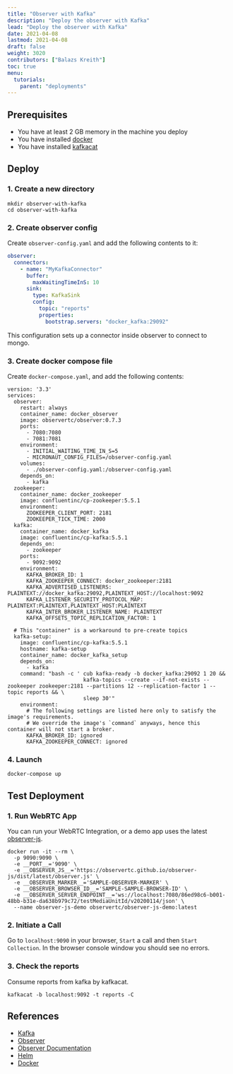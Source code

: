 ```yaml
---
title: "Observer with Kafka"
description: "Deploy the observer with Kafka"
lead: "Deploy the observer with Kafka"
date: 2021-04-08
lastmod: 2021-04-08
draft: false
weight: 3020
contributors: ["Balazs Kreith"]
toc: true
menu:
  tutorials:
    parent: "deployments"
---
```


## Prerequisites
 * You have at least 2 GB memory in the machine you deploy
 * You have installed [docker](https://docker.com)
 * You have installed [kafkacat](https://github.com/edenhill/kafkacat)

## Deploy

### 1. Create a new directory

```shell
mkdir observer-with-kafka
cd observer-with-kafka
```

### 2. Create observer config

Create `observer-config.yaml` and add the following contents to it:

```yaml
observer:
  connectors:
    - name: "MyKafkaConnector"
      buffer:
        maxWaitingTimeInS: 10
      sink:
        type: KafkaSink
        config:
          topic: "reports"
          properties:
            bootstrap.servers: "docker_kafka:29092"
```

This configuration sets up a connector inside observer to connect to mongo.

### 3. Create docker compose file

Create `docker-compose.yaml`, and add the following contents:

```shell
version: '3.3'
services:
  observer:
    restart: always
    container_name: docker_observer
    image: observertc/observer:0.7.3
    ports:
      - 7080:7080
      - 7081:7081
    environment:
      - INITIAL_WAITING_TIME_IN_S=5
      - MICRONAUT_CONFIG_FILES=/observer-config.yaml
    volumes:
      - ./observer-config.yaml:/observer-config.yaml
    depends_on:
      - kafka
  zookeeper:
    container_name: docker_zookeeper
    image: confluentinc/cp-zookeeper:5.5.1
    environment:
      ZOOKEEPER_CLIENT_PORT: 2181
      ZOOKEEPER_TICK_TIME: 2000
  kafka:
    container_name: docker_kafka
    image: confluentinc/cp-kafka:5.5.1
    depends_on:
      - zookeeper
    ports:
      - 9092:9092
    environment:
      KAFKA_BROKER_ID: 1
      KAFKA_ZOOKEEPER_CONNECT: docker_zookeeper:2181
      KAFKA_ADVERTISED_LISTENERS: PLAINTEXT://docker_kafka:29092,PLAINTEXT_HOST://localhost:9092
      KAFKA_LISTENER_SECURITY_PROTOCOL_MAP: PLAINTEXT:PLAINTEXT,PLAINTEXT_HOST:PLAINTEXT
      KAFKA_INTER_BROKER_LISTENER_NAME: PLAINTEXT
      KAFKA_OFFSETS_TOPIC_REPLICATION_FACTOR: 1

  # This "container" is a workaround to pre-create topics
  kafka-setup:
    image: confluentinc/cp-kafka:5.5.1
    hostname: kafka-setup
    container_name: docker_kafka_setup
    depends_on:
      - kafka
    command: "bash -c ' cub kafka-ready -b docker_kafka:29092 1 20 &&
                        kafka-topics --create --if-not-exists --zookeeper zookeeper:2181 --partitions 12 --replication-factor 1 --topic reports && \
                        sleep 30'"
    environment:
      # The following settings are listed here only to satisfy the image's requirements.
      # We override the image's `command` anyways, hence this container will not start a broker.
      KAFKA_BROKER_ID: ignored
      KAFKA_ZOOKEEPER_CONNECT: ignored

```
### 4. Launch

```shell
docker-compose up
```

## Test Deployment

### 1. Run WebRTC App

You can run your WebRTC Integration, or a demo app uses the latest [observer-js](https://github.com/ObserveRTC/observer-js).

```shell
docker run -it --rm \
  -p 9090:9090 \
  -e __PORT__='9090' \
  -e __OBSERVER_JS__='https://observertc.github.io/observer-js/dist/latest/observer.js' \
  -e __OBSERVER_MARKER__='SAMPLE-OBSERVER-MARKER' \
  -e __OBSERVER_BROWSER_ID__='SAMPLE-SAMPLE-BROWSER-ID' \
  -e __OBSERVER_SERVER_ENDPOINT__='ws://localhost:7080/86ed98c6-b001-48bb-b31e-da638b979c72/testMediaUnitId/v20200114/json' \
  --name observer-js-demo observertc/observer-js-demo:latest
```

### 2. Initiate a Call

Go to `localhost:9090` in your browser, `Start` a call and then `Start Collection`.
In the browser console window you should see no errors.

### 3. Check the reports

Consume reports from kafka by kafkacat.

```shell
kafkacat -b localhost:9092 -t reports -C
```

## References
* [Kafka](https://kafka.apache.org/)
* [Observer](https://github.com/ObserveRTC/observer)
* [Observer Documentation](https://observertc.github.io/observer)
* [Helm](https://github.com/ObserveRTC/helm)
* [Docker](https://github.com/ObserveRTC/docker)

